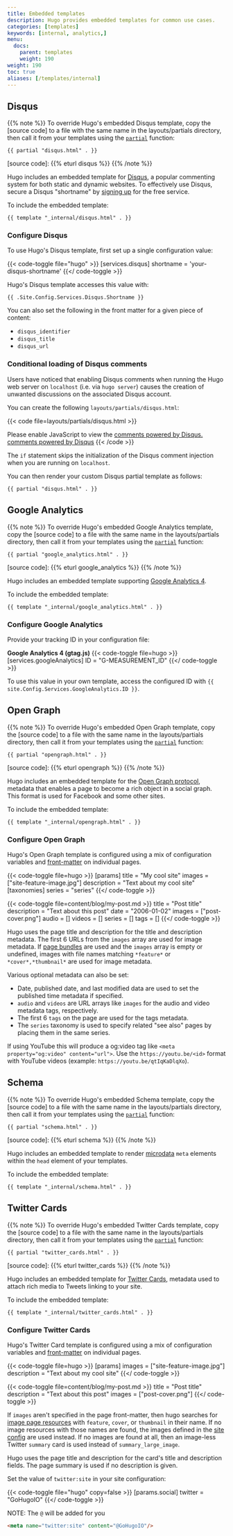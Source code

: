 ```yaml
---
title: Embedded templates
description: Hugo provides embedded templates for common use cases.
categories: [templates]
keywords: [internal, analytics,]
menu:
  docs:
    parent: templates
    weight: 190
weight: 190
toc: true
aliases: [/templates/internal]
---
```


## Disqus

{{% note %}}
To override Hugo's embedded Disqus template, copy the [source code] to a file with the same name in the layouts/partials directory, then call it from your templates using the [`partial`] function:

`{{ partial "disqus.html" . }}`

[`partial`]: /functions/partials/include/
[source code]: {{% eturl disqus %}}
{{% /note %}}

Hugo includes an embedded template for [Disqus], a popular commenting system for both static and dynamic websites. To effectively use Disqus, secure a Disqus "shortname" by [signing up] for the free service.

[Disqus]: https://disqus.com
[signing up]: https://disqus.com/profile/signup/

To include the embedded template:

```go-html-template
{{ template "_internal/disqus.html" . }}
```

### Configure Disqus

To use Hugo's Disqus template, first set up a single configuration value:

{{< code-toggle file="hugo" >}}
[services.disqus]
shortname = 'your-disqus-shortname'
{{</ code-toggle >}}

Hugo's Disqus template accesses this value with:

```go-html-template
{{ .Site.Config.Services.Disqus.Shortname }}
```

You can also set the following in the front matter for a given piece of content:

- `disqus_identifier`
- `disqus_title`
- `disqus_url`

### Conditional loading of Disqus comments

Users have noticed that enabling Disqus comments when running the Hugo web server on `localhost` (i.e. via `hugo server`) causes the creation of unwanted discussions on the associated Disqus account.

You can create the following `layouts/partials/disqus.html`:

{{< code file=layouts/partials/disqus.html >}}
<div id="disqus_thread"></div>
<script type="text/javascript">

(function() {
    // Don't ever inject Disqus on localhost--it creates unwanted
    // discussions from 'localhost:1313' on your Disqus account...
    if (window.location.hostname == "localhost")
        return;

    var dsq = document.createElement('script'); dsq.type = 'text/javascript'; dsq.async = true;
    var disqus_shortname = '{{ .Site.Config.Services.Disqus.Shortname }}';
    dsq.src = '//' + disqus_shortname + '.disqus.com/embed.js';
    (document.getElementsByTagName('head')[0] || document.getElementsByTagName('body')[0]).appendChild(dsq);
})();
</script>
<noscript>Please enable JavaScript to view the <a href="https://disqus.com/?ref_noscript">comments powered by Disqus.</a></noscript>
<a href="https://disqus.com/" class="dsq-brlink">comments powered by <span class="logo-disqus">Disqus</span></a>
{{< /code >}}

The `if` statement skips the initialization of the Disqus comment injection when you are running on `localhost`.

You can then render your custom Disqus partial template as follows:

```go-html-template
{{ partial "disqus.html" . }}
```

## Google Analytics

{{% note %}}
To override Hugo's embedded Google Analytics template, copy the [source code] to a file with the same name in the layouts/partials directory, then call it from your templates using the [`partial`] function:

`{{ partial "google_analytics.html" . }}`

[`partial`]: /functions/partials/include/
[source code]: {{% eturl google_analytics %}}
{{% /note %}}

Hugo includes an embedded template supporting [Google Analytics 4].

[Google Analytics 4]: https://support.google.com/analytics/answer/10089681

To include the embedded template:

```go-html-template
{{ template "_internal/google_analytics.html" . }}
```

### Configure Google Analytics

Provide your tracking ID in your configuration file:

**Google Analytics 4 (gtag.js)**
{{< code-toggle file=hugo >}}
[services.googleAnalytics]
ID = "G-MEASUREMENT_ID"
{{</ code-toggle >}}

To use this value in your own template, access the configured ID with `{{ site.Config.Services.GoogleAnalytics.ID }}`.

## Open Graph

{{% note %}}
To override Hugo's embedded Open Graph template, copy the [source code] to a file with the same name in the layouts/partials directory, then call it from your templates using the [`partial`] function:

`{{ partial "opengraph.html" . }}`

[`partial`]: /functions/partials/include/
[source code]: {{% eturl opengraph %}}
{{% /note %}}

Hugo includes an embedded template for the [Open Graph protocol](https://ogp.me/), metadata that enables a page to become a rich object in a social graph.
This format is used for Facebook and some other sites.

To include the embedded template:

```go-html-template
{{ template "_internal/opengraph.html" . }}
```

### Configure Open Graph

Hugo's Open Graph template is configured using a mix of configuration variables and [front-matter](/content-management/front-matter/) on individual pages.

{{< code-toggle file=hugo >}}
[params]
  title = "My cool site"
  images = ["site-feature-image.jpg"]
  description = "Text about my cool site"
[taxonomies]
  series = "series"
{{</ code-toggle >}}

{{< code-toggle file=content/blog/my-post.md >}}
title = "Post title"
description = "Text about this post"
date = "2006-01-02"
images = ["post-cover.png"]
audio = []
videos = []
series = []
tags = []
{{</ code-toggle >}}

Hugo uses the page title and description for the title and description metadata.
The first 6 URLs from the `images` array are used for image metadata.
If [page bundles](/content-management/page-bundles/) are used and the `images` array is empty or undefined, images with file names matching `*feature*` or `*cover*,*thumbnail*` are used for image metadata.

Various optional metadata can also be set:

- Date, published date, and last modified data are used to set the published time metadata if specified.
- `audio` and `videos` are URL arrays like `images` for the audio and video metadata tags, respectively.
- The first 6 `tags` on the page are used for the tags metadata.
- The `series` taxonomy is used to specify related "see also" pages by placing them in the same series.

If using YouTube this will produce a og:video tag like `<meta property="og:video" content="url">`. Use the `https://youtu.be/<id>` format with YouTube videos (example: `https://youtu.be/qtIqKaDlqXo`).

## Schema

{{% note %}}
To override Hugo's embedded Schema template, copy the [source code] to a file with the same name in the layouts/partials directory, then call it from your templates using the [`partial`] function:

`{{ partial "schema.html" . }}`

[`partial`]: /functions/partials/include/
[source code]: {{% eturl schema %}}
{{% /note %}}

Hugo includes an embedded template to render [microdata] `meta` elements within the `head` element of your templates.

[microdata]: https://html.spec.whatwg.org/multipage/microdata.html#microdata

To include the embedded template:

```go-html-template
{{ template "_internal/schema.html" . }}
```

## Twitter Cards

{{% note %}}
To override Hugo's embedded Twitter Cards template, copy the [source code] to a file with the same name in the layouts/partials directory, then call it from your templates using the [`partial`] function:

`{{ partial "twitter_cards.html" . }}`

[`partial`]: /functions/partials/include/
[source code]: {{% eturl twitter_cards %}}
{{% /note %}}

Hugo includes an embedded template for [Twitter Cards](https://developer.twitter.com/en/docs/twitter-for-websites/cards/overview/abouts-cards),
metadata used to attach rich media to Tweets linking to your site.

To include the embedded template:

```go-html-template
{{ template "_internal/twitter_cards.html" . }}
```

### Configure Twitter Cards

Hugo's Twitter Card template is configured using a mix of configuration variables and [front-matter](/content-management/front-matter/) on individual pages.

{{< code-toggle file=hugo >}}
[params]
  images = ["site-feature-image.jpg"]
  description = "Text about my cool site"
{{</ code-toggle >}}

{{< code-toggle file=content/blog/my-post.md >}}
title = "Post title"
description = "Text about this post"
images = ["post-cover.png"]
{{</ code-toggle >}}

If `images` aren't specified in the page front-matter, then hugo searches for [image page resources](/content-management/image-processing/) with `feature`, `cover`, or `thumbnail` in their name.
If no image resources with those names are found, the images defined in the [site config](/getting-started/configuration/) are used instead.
If no images are found at all, then an image-less Twitter `summary` card is used instead of `summary_large_image`.

Hugo uses the page title and description for the card's title and description fields. The page summary is used if no description is given.

Set the value of `twitter:site` in your site configuration:

{{< code-toggle file="hugo" copy=false >}}
[params.social]
twitter = "GoHugoIO"
{{</ code-toggle >}}

NOTE: The `@` will be added for you

```html
<meta name="twitter:site" content="@GoHugoIO"/>
```
